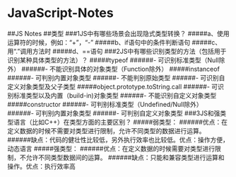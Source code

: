 # JavaScript-Notes
##JS Notes
##类型
###1JS中有哪些场景会出现隐式类型转换？
#####a、使用运算符的时候，例如：“+”，“-”
#####b、if语句中的条件判断语句
#####c、用“.”调用方法时
#####d、==语句
###2JS中有哪些识别类型的方法（包括用于识别某种具体类型的方法）？
#####typeof
######- 可识别标准类型（Null除外）
######- 不能识别具体的对象类型（Function除外）
#####instanceof
######- 可判别内置对象类型
######- 不能判别原始类型
######- 可识别自定义对象类型及父子类型
#####object.prototype.toString.call
######- 可识别标准类型以及内置（build-in)对象类型
######- 不能识别自定义对象类型
#####constructor
######- 可判别标准类型（Undefined/Null除外）
######- 可判别内置对象类型
######- 可判别自定义对象类型
###3JS和强类型语言（比如C++）在类型方面的主要区别？
#####弱类型：
######优点：在定义数据的时候不需要对类型进行限制，允许不同类型的数据进行运算。
######缺点：代码的健壮性比较低，另外执行效率也比较低。优点：操作方便，动态语言
#####强类型：
######优点：在定义数据的时候需要对类型进行限制，不允许不同类型数据间的运算。
######缺点：只能和兼容类型进行运算和操作。优点：执行效率高
